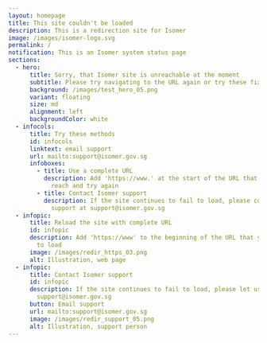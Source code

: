 ```yaml
---
layout: homepage
title: This site couldn't be loaded
description: This is a redirection site for Isomer
image: /images/isomer-logo.svg
permalink: /
notification: This is an Isomer system status page
sections:
  - hero:
      title: Sorry, that Isomer site is unreachable at the moment
      subtitle: Please try navigating to the URL again or try these fixes below
      background: /images/test_hero_05.png
      variant: floating
      size: md
      alignment: left
      backgroundColor: white
  - infocols:
      title: Try these methods
      id: infocols
      linktext: email support
      url: mailto:support@isomer.gov.sg
      infoboxes:
        - title: Use a complete URL
          description: Add 'https://www.' at the start of the URL that you were trying to
            reach and try again
        - title: Contact Isomer support
          description: If the site continues to fail to load, please contact Isomer
            support at support@isomer.gov.sg
  - infopic:
      title: Reload the site with complete URL
      id: infopic
      description: Add 'https://www' to the beginning of the URL that you were trying
        to load
      image: /images/redir_https_03.png
      alt: Illustration, web page
  - infopic:
      title: Contact Isomer support
      id: infopic
      description: If the site continues to fail to load, please let us know at
        support@isomer.gov.sg
      button: Email support
      url: mailto:support@isomer.gov.sg
      image: /images/redir_support_05.png
      alt: Illustration, support person
---
```

